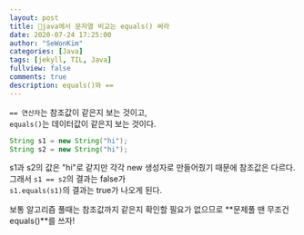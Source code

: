 ```yaml
---
layout: post
title: 👀java에서 문자열 비교는 equals() 써라
date: 2020-07-24 17:25:00
author: "SeWonKim"
categories: [Java]
tags: [jekyll, TIL, Java]
fullview: false
comments: true
description: equals()와 ==
---
```


`== 연산자`는 참조값이 같은지 보는 것이고,  
`equals()`는 데이터값이 같은지 보는 것이다.

```java
String s1 = new String("hi");
String s2 = new String("hi");
```

s1과 s2의 값은 "hi"로 같지만 각각 new 생성자로 만들어줬기 때문에 참조값은 다르다.  
그래서 `s1 == s2`의 결과는 false가  
`s1.equals(s1)`의 결과는 true가 나오게 된다.

보통 알고리즘 풀때는 참조값까지 같은지 확인할 필요가 없으므로 **문제풀 땐 무조건 equals()**를 쓰자!

